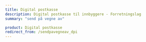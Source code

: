 ```yaml
---
title: Digital postkasse
description: Digital postkasse til innbyggere - Forretningslag
summary: "send på vegne av"

product: Digital postkasse
redirect_from: /sendpavegneav_dpi
---
```


